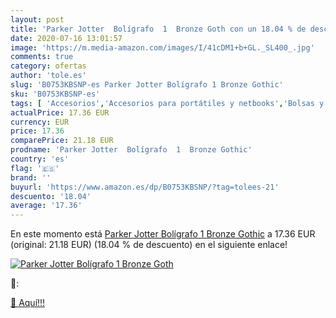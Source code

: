 ```yaml
---
layout: post
title: 'Parker Jotter  Bolígrafo  1  Bronze Goth con un 18.04 % de descuento'
date: 2020-07-16 13:01:57
image: 'https://m.media-amazon.com/images/I/41cDM1+b+GL._SL400_.jpg'
comments: true
category: ofertas
author: 'tole.es'
slug: 'B0753KBSNP-es Parker Jotter Bolígrafo 1 Bronze Gothic'
sku: 'B0753KBSNP-es'
tags: [ 'Accesorios','Accesorios para portátiles y netbooks','Bolsas y fundas para portátiles y netbooks','Bolígrafos, lápices y útiles de escritura','Equipaje','Informática','Mochilas','Mochilas para portátiles y netbooks','Mochilas tipo casual','Oficina y papelería','Rotuladores permanentes','Rotuladores y subrayadores','bolígrafo', ]
actualPrice: 17.36 EUR
currency: EUR
price: 17.36
comparePrice: 21.18 EUR
prodname: 'Parker Jotter  Bolígrafo  1  Bronze Gothic'
country: 'es'
flag: '🇪🇸'
brand: ''
buyurl: 'https://www.amazon.es/dp/B0753KBSNP/?tag=tolees-21'
descuento: '18.04'
average: '17.36'
---
```


En este momento está [Parker Jotter  Bolígrafo  1  Bronze Gothic](https://www.amazon.es/dp/B0753KBSNP/?tag=tolees-21) a 17.36 EUR (original: 21.18 EUR) (18.04 %  de descuento) en el siguiente enlace!

[![Parker Jotter  Bolígrafo  1  Bronze Goth](https://m.media-amazon.com/images/I/41cDM1+b+GL._SL400_.jpg)](https://www.amazon.es/dp/B0753KBSNP/?tag=tolees-21)

🔎:


[🛒 Aquí!!!](https://www.amazon.es/dp/B0753KBSNP/?tag=tolees-21)
